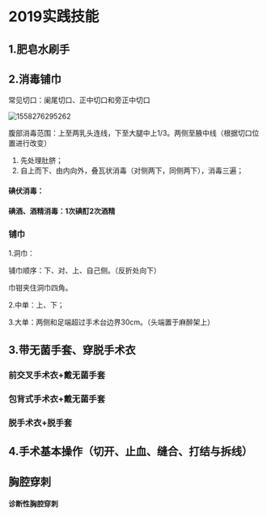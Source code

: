 # 2019实践技能

## 1.肥皂水刷手

## 2.消毒铺巾

常见切口：阑尾切口、正中切口和旁正中切口

![1558276295262](U:\2019实践技能.assets\1558276295262.png)

腹部消毒范围：上至两乳头连线，下至大腿中上1/3。两侧至腋中线（根据切口位置进行改变）

1. 先处理肚脐；
2. 自上而下、由内向外，叠瓦状消毒（对侧两下，同侧两下），消毒三遍；

#### 碘伏消毒：

#### 碘酒、酒精消毒：1次碘酊2次酒精

### 铺巾

1.洞巾：

铺巾顺序：下、对、上、自己侧。（反折处向下）

巾钳夹住洞巾四角。

2.中单：上、下；

3.大单：两侧和足端超过手术台边界30cm。（头端置于麻醉架上）

## 3.带无菌手套、穿脱手术衣

### 前交叉手术衣+戴无菌手套

### 包背式手术衣+戴无菌手套

### 脱手术衣+脱手套

## 4.手术基本操作（切开、止血、缝合、打结与拆线）

## 胸腔穿刺

#### 诊断性胸腔穿刺





